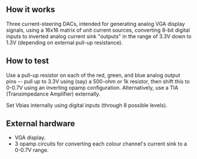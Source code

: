 <!---

This file is used to generate your project datasheet. Please fill in the information below and delete any unused
sections.

You can also include images in this folder and reference them in the markdown. Each image must be less than
512 kb in size, and the combined size of all images must be less than 1 MB.
-->

## How it works

Three current-steering DACs, intended for generating analog VGA display signals, using a 16x16 matrix of unit current sources, converting 8-bit digital inputs to inverted analog current sink "outputs" in the range of 3.3V down to 1.3V (depending on external pull-up resistance).


## How to test

Use a pull-up resistor on each of the red, green, and blue analog output pins -- pull up to 3.3V using (say) a 500-ohm or 1k resistor, then shift this to 0-0.7V using an inverting opamp configuration. Alternatively, use a TIA (Transimpedance Amplifier) externally.

Set Vbias internally using digital inputs (through 8 possible levels).


## External hardware

*   VGA display.
*   3 opamp circuits for converting each colour channel's current sink to a 0-0.7V range.
